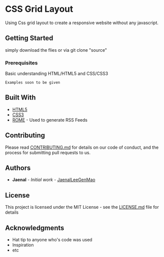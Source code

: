 # CSS Grid Layout

Using Css grid layout to create a responsive website without any javascript.

## Getting Started

simply download the flies or via git clone "source"

### Prerequisites

Basic understanding HTML/HTML5 and CSS/CSS3

```
Examples soon to be given
```

## Built With

* [HTML5](https://developer.mozilla.org/en-US/docs/Web/Guide/HTML/HTML5)
* [CSS3](https://developer.mozilla.org/en/docs/Web/CSS/CSS3)
* [ROME](https://rometools.github.io/rome/) - Used to generate RSS Feeds

## Contributing

Please read [CONTRIBUTING.md](https://gist.github.com/PurpleBooth/b24679402957c63ec426) for details on our code of conduct, and the process for submitting pull requests to us.

## Authors

* **Jaenal** - *Initial work* - [JaenalLeeGenMao](https://github.com/JaenalLeeGenMao)

## License

This project is licensed under the MIT License - see the [LICENSE.md](LICENSE.md) file for details

## Acknowledgments

* Hat tip to anyone who's code was used
* Inspiration
* etc
